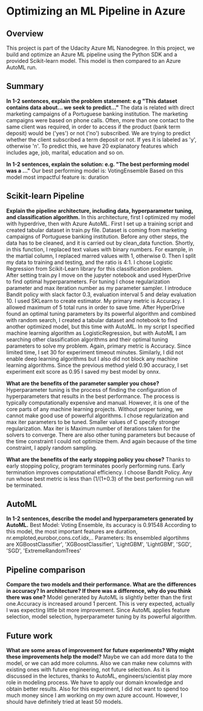 # Optimizing an ML Pipeline in Azure

## Overview
This project is part of the Udacity Azure ML Nanodegree.
In this project, we build and optimize an Azure ML pipeline using the Python SDK and a provided Scikit-learn model.
This model is then compared to an Azure AutoML run.

## Summary
**In 1-2 sentences, explain the problem statement: e.g "This dataset contains data about... we seek to predict..."**
The data is related with direct marketing campaigns of a Portuguese banking institution. The marketing campaigns were based on phone calls. Often, more than one contact to the same client was required, in order to access if the product (bank term deposit) would be ('yes') or not ('no') subscribed. We are trying to predict whether the client subscribed a term deposit or not. If yes it is labeled as 'y', otherwise 'n'. To predict this, we have 20 explanatory features which includes age, job, marital, education and so on.

**In 1-2 sentences, explain the solution: e.g. "The best performing model was a ..."**
Our best performing model is: VotingEnsemble
Based on this model most impactful feature is: duration 


## Scikit-learn Pipeline
**Explain the pipeline architecture, including data, hyperparameter tuning, and classification algorithm.**
In this architecture, first I optimized my model with hyperdrive, then with Azure AutoML. 
First I set up a training script and created tabular dataset in train.py file. Dataset is coming from marketing campaigns of Portuguese banking institution. Before any other steps, the data has to be cleaned, and it is carried out by clean_data function. Shortly, in this function, I replaced text values with binary numbers. For example, in the martial column, I replaced marred values with 1, otherwise 0.
Then I split my data to training and testing, and the ratio is 4:1. I chose Logistic Regression from Scikit-Learn library for this classification problem.   
After setting train.py I move on the jupyter notebook and used HyperDrive to find optimal hyperparameters. For tuning I chose regularization parameter and max iteration number as my parameter sampler. I introduce Bandit policy with slack factor 0.3, evaluation interval 5 and delay evaluation 10. I used SKLearn to create estimator. My primary metric is Accuracy. I allowed maximum of 5 total runs in order to save time. 
After HyperDrive found an optimal tuning parameters by its powerful algorithm and combined with random search, I created a tabular dataset and notebook to find another optimized model, but this time with AutoML. In my script I specified machine learning algorithm as LogisticRegression, but with AutoML I am searching other classification algorithms and their optimal tuning parameters to solve my problem. Again, primary metric is Accuracy. Since limited time, I set 30 for experiment timeout minutes. Similarly, I did not enable deep learning algorithms but I also did not block any machine learning algorithms. Since the previous method yield 0.90 accuracy, I set experiment exit score as 0.95 I saved my best model by onnx.


**What are the benefits of the parameter sampler you chose?**
Hyperparameter tuning is the process of finding the configuration of hyperparameters that results in the best performance. The process is typically computationally expensive and manual. However, it is one of the core parts of any machine learning projects. Without proper tuning, we cannot make good use of powerful algorithms. I chose regularization and max iter parameters to be tuned. Smaller values of C specify stronger regularization. Max iter is Maximum number of iterations taken for the solvers to converge. There are also other tuning parameters but because of the time constraint I could not optimize them. And again because of the time constraint, I apply random sampling.

**What are the benefits of the early stopping policy you chose?**
Thanks to early stopping policy, program terminates poorly performing runs. Early termination improves computational efficiency. I choose Bandit Policy. Any run whose best metric is less than (1/(1+0.3)  of the best performing run will be terminated.

## AutoML
**In 1-2 sentences, describe the model and hyperparameters generated by AutoML.**
Best Model: Voting Ensemble, its accuracy is 0.91548
According to this model, the most important features are duration, nr.emploted,eurobor,cons.cof.idx,..
Parameters:
Its ensembled algortihms are XGBoostClassifier', 'XGBoostClassifier', 'LightGBM', 'LightGBM', 'SGD', 'SGD', 'ExtremeRandomTrees'

## Pipeline comparison
**Compare the two models and their performance. What are the differences in accuracy? In architecture? If there was a difference, why do you think there was one?**
Model generated by AutoML is slightly better than the first one.Accuracy is increased around 1 percent. This is very expected, actually I was expecting little bit more improvement. Since AutoML applies feature selection, model selection, hyperparameter tuning by its powerful algorithm.

## Future work
**What are some areas of improvement for future experiments? Why might these improvements help the model?**
Maybe we can add more data to the model, or we can add more columns. Also we can make new columns with existing ones with future engineering, not future selection. As it is discussed in the lectures, thanks to AutoML, engineers/scientist play more role in modeling process. We have to apply our domain knowledge and obtain better results.
Also for this experiment, I did not want to spend too much money since I am working on my own azure account. However, I should have definitely tried at least 50 models.


